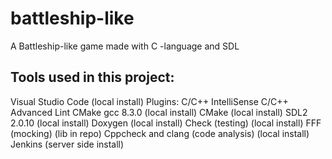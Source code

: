 # battleship-like
A Battleship-like game made with C -language and SDL

## Tools used in this project:
Visual Studio Code (local install)
	Plugins: 
C/C++ IntelliSense
C/C++ Advanced Lint
CMake
gcc 8.3.0 (local install)
CMake (local install)
SDL2 2.0.10 (local install)
Doxygen (local install)
Check (testing) (local install)
FFF (mocking) (lib in repo)
Cppcheck and clang (code analysis) (local install)
Jenkins (server side install)
